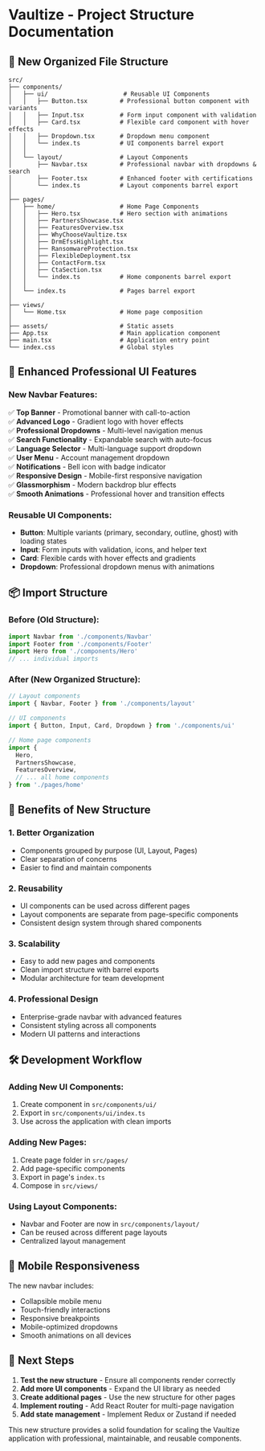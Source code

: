 # Vaultize - Project Structure Documentation

## 📁 New Organized File Structure

```
src/
├── components/
│   ├── ui/                     # Reusable UI Components
│   │   ├── Button.tsx         # Professional button component with variants
│   │   ├── Input.tsx          # Form input component with validation
│   │   ├── Card.tsx           # Flexible card component with hover effects
│   │   ├── Dropdown.tsx       # Dropdown menu component
│   │   └── index.ts           # UI components barrel export
│   │
│   └── layout/                # Layout Components
│       ├── Navbar.tsx         # Professional navbar with dropdowns & search
│       ├── Footer.tsx         # Enhanced footer with certifications
│       └── index.ts           # Layout components barrel export
│
├── pages/
│   ├── home/                  # Home Page Components
│   │   ├── Hero.tsx           # Hero section with animations
│   │   ├── PartnersShowcase.tsx
│   │   ├── FeaturesOverview.tsx
│   │   ├── WhyChooseVaultize.tsx
│   │   ├── DrmEfssHighlight.tsx
│   │   ├── RansomwareProtection.tsx
│   │   ├── FlexibleDeployment.tsx
│   │   ├── ContactForm.tsx
│   │   ├── CtaSection.tsx
│   │   └── index.ts           # Home components barrel export
│   │
│   └── index.ts               # Pages barrel export
│
├── views/
│   └── Home.tsx               # Home page composition
│
├── assets/                    # Static assets
├── App.tsx                    # Main application component
├── main.tsx                   # Application entry point
└── index.css                  # Global styles
```

## 🎨 Enhanced Professional UI Features

### New Navbar Features:
✅ **Top Banner** - Promotional banner with call-to-action  
✅ **Advanced Logo** - Gradient logo with hover effects  
✅ **Professional Dropdowns** - Multi-level navigation menus  
✅ **Search Functionality** - Expandable search with auto-focus  
✅ **Language Selector** - Multi-language support dropdown  
✅ **User Menu** - Account management dropdown  
✅ **Notifications** - Bell icon with badge indicator  
✅ **Responsive Design** - Mobile-first responsive navigation  
✅ **Glassmorphism** - Modern backdrop blur effects  
✅ **Smooth Animations** - Professional hover and transition effects  

### Reusable UI Components:
- **Button**: Multiple variants (primary, secondary, outline, ghost) with loading states
- **Input**: Form inputs with validation, icons, and helper text
- **Card**: Flexible cards with hover effects and gradients
- **Dropdown**: Professional dropdown menus with animations

## 📦 Import Structure

### Before (Old Structure):
```typescript
import Navbar from './components/Navbar'
import Footer from './components/Footer'
import Hero from './components/Hero'
// ... individual imports
```

### After (New Organized Structure):
```typescript
// Layout components
import { Navbar, Footer } from './components/layout'

// UI components
import { Button, Input, Card, Dropdown } from './components/ui'

// Home page components
import {
  Hero,
  PartnersShowcase,
  FeaturesOverview,
  // ... all home components
} from './pages/home'
```

## 🚀 Benefits of New Structure

### 1. **Better Organization**
- Components grouped by purpose (UI, Layout, Pages)
- Clear separation of concerns
- Easier to find and maintain components

### 2. **Reusability**
- UI components can be used across different pages
- Layout components are separate from page-specific components
- Consistent design system through shared components

### 3. **Scalability**
- Easy to add new pages and components
- Clean import structure with barrel exports
- Modular architecture for team development

### 4. **Professional Design**
- Enterprise-grade navbar with advanced features
- Consistent styling across all components
- Modern UI patterns and interactions

## 🛠️ Development Workflow

### Adding New UI Components:
1. Create component in `src/components/ui/`
2. Export in `src/components/ui/index.ts`
3. Use across the application with clean imports

### Adding New Pages:
1. Create page folder in `src/pages/`
2. Add page-specific components
3. Export in page's `index.ts`
4. Compose in `src/views/`

### Using Layout Components:
- Navbar and Footer are now in `src/components/layout/`
- Can be reused across different page layouts
- Centralized layout management

## 📱 Mobile Responsiveness

The new navbar includes:
- Collapsible mobile menu
- Touch-friendly interactions
- Responsive breakpoints
- Mobile-optimized dropdowns
- Smooth animations on all devices

## 🎯 Next Steps

1. **Test the new structure** - Ensure all components render correctly
2. **Add more UI components** - Expand the UI library as needed
3. **Create additional pages** - Use the new structure for other pages
4. **Implement routing** - Add React Router for multi-page navigation
5. **Add state management** - Implement Redux or Zustand if needed

This new structure provides a solid foundation for scaling the Vaultize application with professional, maintainable, and reusable components.